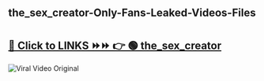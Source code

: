 
 ## the_sex_creator-Only-Fans-Leaked-Videos-Files

# <h2><a href="https://mediaupload.pro?the_sex_creator">🔗 Click to LINKS ⏩⏩ 👉 🟢 the_sex_creator </a></h2>

<a href="https://mediaupload.pro?the_sex_creator" rel="nofollow" data-target="animated-image.originalLink"><img src="https://i.ibb.co.com/xMMVF88/686577567.gif" alt="Viral Video Original" style="max-width: 100%; display: inline-block;" data-target="animated-image.originalImage"></a>